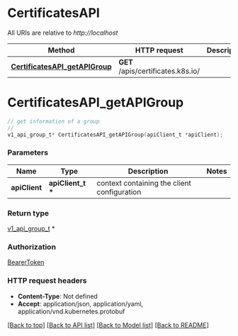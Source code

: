 # CertificatesAPI

All URIs are relative to *http://localhost*

Method | HTTP request | Description
------------- | ------------- | -------------
[**CertificatesAPI_getAPIGroup**](CertificatesAPI.md#CertificatesAPI_getAPIGroup) | **GET** /apis/certificates.k8s.io/ | 


# **CertificatesAPI_getAPIGroup**
```c
// get information of a group
//
v1_api_group_t* CertificatesAPI_getAPIGroup(apiClient_t *apiClient);
```

### Parameters
Name | Type | Description  | Notes
------------- | ------------- | ------------- | -------------
**apiClient** | **apiClient_t \*** | context containing the client configuration |

### Return type

[v1_api_group_t](v1_api_group.md) *


### Authorization

[BearerToken](../README.md#BearerToken)

### HTTP request headers

 - **Content-Type**: Not defined
 - **Accept**: application/json, application/yaml, application/vnd.kubernetes.protobuf

[[Back to top]](#) [[Back to API list]](../README.md#documentation-for-api-endpoints) [[Back to Model list]](../README.md#documentation-for-models) [[Back to README]](../README.md)

